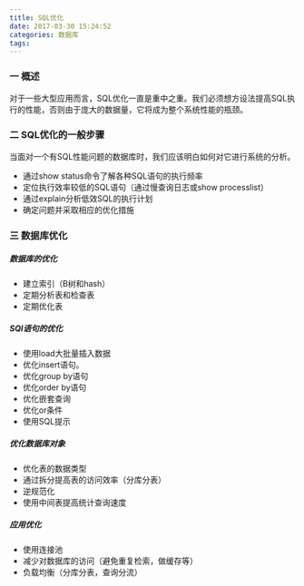 ```yaml
---
title: SQL优化
date: 2017-03-30 15:24:52
categories: 数据库
tags:
---
```


### 一 概述

对于一些大型应用而言，SQL优化一直是重中之重。我们必须想方设法提高SQL执行的性能，否则由于庞大的数据量，它将成为整个系统性能的瓶颈。

### 二 SQL优化的一般步骤

当面对一个有SQL性能问题的数据库时，我们应该明白如何对它进行系统的分析。

- 通过show status命令了解各种SQL语句的执行频率
- 定位执行效率较低的SQL语句（通过慢查询日志或show processlist）
- 通过explain分析低效SQL的执行计划
- 确定问题并采取相应的优化措施

### 三 数据库优化

##### 数据库的优化

- 建立索引（B树和hash）
- 定期分析表和检查表
- 定期优化表


##### SQl语句的优化

- 使用load大批量插入数据
- 优化insert语句。
- 优化group by语句
- 优化order by语句
- 优化嵌套查询
- 优化or条件
- 使用SQL提示

##### 优化数据库对象

- 优化表的数据类型
- 通过拆分提高表的访问效率（分库分表）
- 逆规范化
- 使用中间表提高统计查询速度

##### 应用优化

- 使用连接池
- 减少对数据库的访问（避免重复检索，做缓存等）
- 负载均衡（分库分表，查询分流）



 


